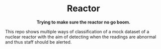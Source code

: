 <h1 align="center">Reactor</h1>
<p align="center">
    <strong>Trying to make sure the reactor no go boom.</strong>
</p>

This repo shows multiple ways of classification of a mock dataset of a nuclear
reactor with the aim of detecting when the readings are abnormal and thus staff
should be alerted.
